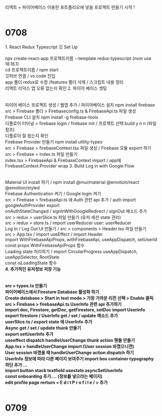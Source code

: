 리액트 + 파이어베이스 이용한 포트폴리오에 넣을 프로젝트 만들기 시작 !<br>
<br>
<h1>0708</h1>
<bt>1. React Redux Typescript 깃 Set Up</bt>
<br><br>
npx create-react-app 프로젝트이름 --template redux-typescript (nvm use 18.16.1)<br>
cd 프로젝트이름 / npm start
<br>깃허브 연결 / vs code 진입
<br>app 폴더 redux로 수정 /features 폴더 삭제 / 스크립트 내용 정리
<br>리액트 리덕스 앱 오류 없는지 확인
<bt>2. 파이어 베이스 셋팅</bt><br><br>
<br>파이어 베이스 프로젝트 생성 / 웹앱 추가 / 파이어베이스 설치 npm install firebase
<br>src > Firebase 폴더 > Firebaseconfig.ts & FirebaseApi.ts 파일 생성
<br>Firebase CLI 설치 npm install -g firebase-tools
<br>디플로이 터미널 > firebase login / firebase init / 프로젝트 선택 build y n n (파일 참조)
<br>디플로이 잘 됬는지 확인
<br>Firebase Provider 만들기 npm install utility-types
<br>src > Firebase > firebaseContext.tsx 파일 생성 / Firebase 모듈 export 하기
<br>src > Firebase > index.ts 파일 만들기
<br>index.tsx > FirebaseApi & FirebaseContext import / app에 FirebaseContext.Provider wrap
<bt>3. Build Log in with Google Flow</bt><br><br>
<br>Material UI install 하기 / npm install @mui/material @emotion/react @emotion/styled
<br>Firebase Authentication 켜기 / Google login 켜기
<br>src > Firebase > firebaseApi.ts 에 Auth 관련 api 추가 / auth import googleAuthProvider export
<br>onAuthStateChanged / signInWithGoogleRedirect / signOut 메소드 추가
<br>src > redux > userSlice.ts 파일 만들기 (유저 세션 state 관리)
<br>src > redux > store.ts / import userReducer user: userReducer
<br>Log In / Log Out UI 만들기 / src > components > Header.tsx 파일 만들기 
<br>src > App.tsx / import useEffect / import Header
<br>import WithFirebaseApiProps, withFirebaseApi, useAppDispatch, setUserId
<br>const props WithFirebaseApiProps 함수
<br>Loading state 처리하기 / import CircularProgress useAppDispatch, useAppSelector, RootState
<br>const isLoadingState 함수
<br><strong>4. 추가적인 유저정보 저장 기능<strong/><br><br>
<br>src > types.ts 만들기
<br>파이어베이스에서 Firestore Database 활성화 하기
<br>Create database > Start in test mode > 가장 가까운 리전 선택 > Enable 클릭
<br>src > Firebase > firebaseApi.ts UserInfo 관련 api 추가하기
<br>import doc, Firestore, getDoc, getFirestore, setDoc import Userinfo
<br>export firestore / UserInfo get / set / update 메소드 추가
<br>userSlice.ts / export state 에 UserInfo 추가
<br>Async get / set / update thunk 만들기
<br>export setUserInfo 추가
<br>useeffect dispatch handleUserChange thunk action 핸들 만들기
<br>App.tsx > handleUserChange import (User session 바꼈으니깐) 
<br>User session 바꼈을 때 handleUserChange action dispatch 하기 
<br>UserInfo 정보에 따라 다른 페이지 보여주기 import box container typography
<br>하단 추가 ...
<br>import button stack textfield usestate asyncSetUserInfo
<br>const onboarding 추가.... (정보를 넣으라는 페이지)
<br>edit profile page rerturn < E d i t P r o f i l e / > 추가
<br>
<br><h1>0709</h1>
<br>
<br>
